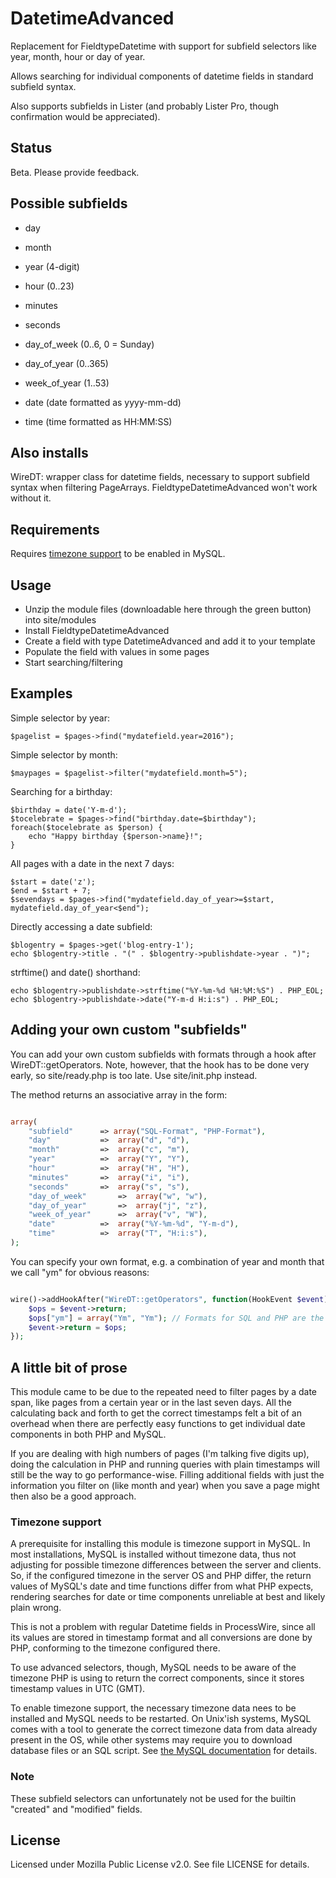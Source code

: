# DatetimeAdvanced
Replacement for FieldtypeDatetime with support for subfield selectors like year, month, hour or day of year.

Allows searching for individual components of datetime fields in
standard subfield syntax.

Also supports subfields in Lister (and probably Lister Pro, though confirmation would be appreciated).

## Status

Beta. Please provide feedback.

## Possible subfields

- day
- month
- year (4-digit)
- hour (0..23)
- minutes
- seconds
- day_of_week (0..6, 0 = Sunday)
- day_of_year (0..365)
- week_of_year (1..53)

- date (date formatted as yyyy-mm-dd)
- time (time formatted as HH:MM:SS)

## Also installs
WireDT: wrapper class for datetime fields, necessary to support
subfield syntax when filtering PageArrays. FieldtypeDatetimeAdvanced won't work
without it.

## Requirements

Requires [timezone support](http://dev.mysql.com/doc/refman/5.7/en/time-zone-support.html) to be enabled in MySQL.

## Usage

- Unzip the module files (downloadable here through the green button) into site/modules
- Install FieldtypeDatetimeAdvanced
- Create a field with type DatetimeAdvanced and add it to your template
- Populate the field with values in some pages
- Start searching/filtering

## Examples

Simple selector by year:
```
$pagelist = $pages->find("mydatefield.year=2016");
```

Simple selector by month:
```
$maypages = $pagelist->filter("mydatefield.month=5");
```

Searching for a birthday:
```
$birthday = date('Y-m-d');
$tocelebrate = $pages->find("birthday.date=$birthday");
foreach($tocelebrate as $person) {
	echo "Happy birthday {$person->name}!";
}
```

All pages with a date in the next 7 days:
```
$start = date('z');
$end = $start + 7;
$sevendays = $pages->find("mydatefield.day_of_year>=$start, mydatefield.day_of_year<$end");
```

Directly accessing a date subfield:
```
$blogentry = $pages->get('blog-entry-1');
echo $blogentry->title . "(" . $blogentry->publishdate->year . ")";
```

strftime() and date() shorthand:
```
echo $blogentry->publishdate->strftime("%Y-%m-%d %H:%M:%S") . PHP_EOL;
echo $blogentry->publishdate->date("Y-m-d H:i:s") . PHP_EOL;
```

## Adding your own custom "subfields"

You can add your own custom subfields with formats through a hook after WireDT::getOperators.
Note, however, that the hook has to be done very early, so site/ready.php is too late. Use
site/init.php instead.

The method returns an associative array in the form:
```php

array(
	"subfield"		=> array("SQL-Format", "PHP-Format"),
	"day"			=>	array("d", "d"),
	"month"			=>	array("c", "m"),
	"year"			=>	array("Y", "Y"),
	"hour"			=>	array("H", "H"),
	"minutes"		=>	array("i", "i"),
	"seconds"		=>	array("s", "s"),
	"day_of_week"		=>	array("w", "w"),
	"day_of_year"		=>	array("j", "z"),
	"week_of_year"		=>	array("v", "W"),
	"date"			=>	array("%Y-%m-%d", "Y-m-d"),
	"time"			=>	array("T", "H:i:s"),
);

```

You can specify your own format, e.g. a combination of year and month that we call "ym" for
obvious reasons:

```php

wire()->addHookAfter("WireDT::getOperators", function(HookEvent $event) {
	$ops = $event->return;
	$ops["ym"] = array("Ym", "Ym");	// Formats for SQL and PHP are the same
	$event->return = $ops;
});
```

## A little bit of prose

This module came to be due to the repeated need to filter pages by a date span, like pages
from a certain year or in the last seven days. All the calculating back and forth to get the
correct timestamps felt a bit of an overhead when there are perfectly easy functions to get
individual date components in both PHP and MySQL.

If you are dealing with high numbers of pages (I'm talking five digits up), doing the calculation
in PHP and running queries with plain timestamps will still be the way to go performance-wise.
Filling additional fields with just the information you filter on (like month and year) when you
save a page might then also be a good approach.

### Timezone support

A prerequisite for installing this module is timezone support in MySQL. In most installations,
MySQL is installed without timezone data, thus not adjusting for possible timezone differences
between the server and clients. So, if the configured timezone in the server OS and PHP differ,
the return values of MySQL's date and time functions differ from what PHP expects, rendering
searches for date or time components unreliable at best and likely plain wrong.

This is not a problem with regular Datetime fields in ProcessWire, since all its values are
stored in timestamp format and all conversions are done by PHP, conforming to the timezone
configured there.

To use advanced selectors, though, MySQL needs to be aware of the timezone PHP is using to
return the correct components, since it stores timestamp values in UTC (GMT).

To enable timezone support, the necessary timezone data nees to be installed and MySQL
needs to be restarted. On Unix'ish systems, MySQL comes with a tool to generate the
correct timezone data from data already present in the OS, while other systems may require
you to download database files or an SQL script. See
[the MySQL documentation](http://dev.mysql.com/doc/refman/5.7/en/time-zone-support.html) for details.

### Note

These subfield selectors can unfortunately not be used for the builtin "created" and "modified" fields.

## License

Licensed under Mozilla Public License v2.0. See file LICENSE for details.
